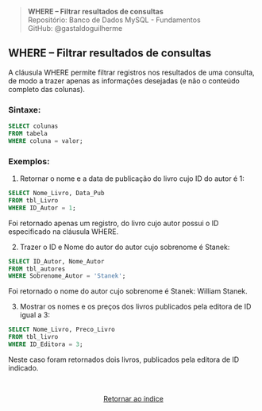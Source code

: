 > **WHERE – Filtrar resultados de consultas**     
> Repositório: Banco de Dados MySQL - Fundamentos  
> GitHub: @gastaldoguilherme
&nbsp;


## WHERE – Filtrar resultados de consultas

A cláusula WHERE permite filtrar registros nos resultados de uma consulta, de modo a trazer apenas as informações desejadas (e não o conteúdo completo das colunas).

### Sintaxe:

```sql
SELECT colunas
FROM tabela 
WHERE coluna = valor;
```

### Exemplos:

1. Retornar o nome e a data de publicação do livro cujo ID do autor é 1:

```sql
SELECT Nome_Livro, Data_Pub
FROM tbl_Livro
WHERE ID_Autor = 1;
```



Foi retornado apenas um registro, do livro cujo autor possui o ID especificado na cláusula WHERE.

2. Trazer o ID e Nome do autor do autor cujo sobrenome é Stanek:

```sql
SELECT ID_Autor, Nome_Autor
FROM tbl_autores
WHERE Sobrenome_Autor = 'Stanek';
```


Foi retornado o nome do autor cujo sobrenome é Stanek: William Stanek.

3. Mostrar os nomes e os preços dos livros publicados pela editora de ID igual a 3:

```sql
SELECT Nome_Livro, Preco_Livro
FROM tbl_livro
WHERE ID_Editora = 3;
```

Neste caso foram retornados dois livros, publicados pela editora de ID indicado.

&nbsp;    

<div align="center">
   
[Retornar ao índice](/README.md)

</div>